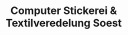 ---
title: "Computer Stickerei & Textilveredelung Soest"
url: /soest/computer-stickerei-und-textilveredelung-soest/
shop: Textil
---